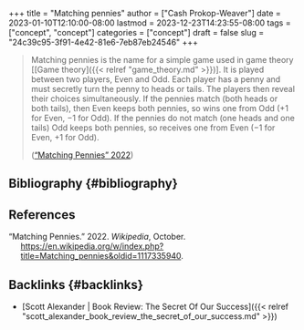 +++
title = "Matching pennies"
author = ["Cash Prokop-Weaver"]
date = 2023-01-10T12:10:00-08:00
lastmod = 2023-12-23T14:23:55-08:00
tags = ["concept", "concept"]
categories = ["concept"]
draft = false
slug = "24c39c95-3f91-4e42-81e6-7eb87eb24546"
+++

> Matching pennies is the name for a simple game used in game theory [[Game theory]({{< relref "game_theory.md" >}})]. It is played between two players, Even and Odd. Each player has a penny and must secretly turn the penny to heads or tails. The players then reveal their choices simultaneously. If the pennies match (both heads or both tails), then Even keeps both pennies, so wins one from Odd (+1 for Even, −1 for Odd). If the pennies do not match (one heads and one tails) Odd keeps both pennies, so receives one from Even (−1 for Even, +1 for Odd).
>
> (<a href="#citeproc_bib_item_1">“Matching Pennies” 2022</a>)


## Bibliography {#bibliography}

## References

<style>.csl-entry{text-indent: -1.5em; margin-left: 1.5em;}</style><div class="csl-bib-body">
  <div class="csl-entry"><a id="citeproc_bib_item_1"></a>“Matching Pennies.” 2022. <i>Wikipedia</i>, October. <a href="https://en.wikipedia.org/w/index.php?title=Matching_pennies&oldid=1117335940">https://en.wikipedia.org/w/index.php?title=Matching_pennies&#38;oldid=1117335940</a>.</div>
</div>



## Backlinks {#backlinks}

-   [Scott Alexander | Book Review: The Secret Of Our Success]({{< relref "scott_alexander_book_review_the_secret_of_our_success.md" >}})
